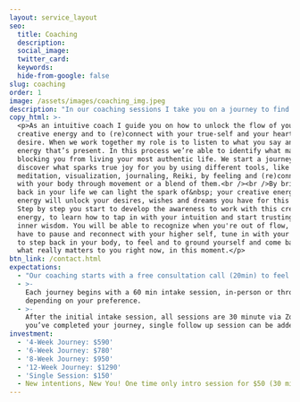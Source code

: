 ```yaml
---
layout: service_layout
seo:
  title: Coaching
  description:
  social_image:
  twitter_card:
  keywords:
  hide-from-google: false
slug: coaching
order: 1
image: /assets/images/coaching_img.jpeg
description: "In our coaching sessions I take you on a journey to find your way back home to yourself. To (re)find the joy that will activate the flow of your creative energy so you can feel and tap into what really matters to you. I will guide you on how to recognize when you’re out of flow and give you the tools on how you can reconnect and come\_ back to living in flow so you can start creating your most authentic life.\n"
copy_html: >-
  <p>As an intuitive coach I guide you on how to unlock the flow of your
  creative energy and to (re)connect with your true-self and your heart's
  desire. When we work together my role is to listen to what you say and to the
  energy that’s present. In this process we’re able to identify what may be
  blocking you from living your most authentic life. We start a journey to
  discover what sparks true joy for you by using different tools, like
  meditation, visualization, journaling, Reiki, by feeling and (re)connecting
  with your body through movement or a blend of them.<br /><br />By bringing joy
  back in your life we can light the spark of&nbsp; your creative energy. This
  energy will unlock your desires, wishes and dreams you have for this life.
  Step by step you start to develop the awareness to work with this creative
  energy, to learn how to tap in with your intuition and start trusting your
  inner wisdom. You will be able to recognize when you're out of flow, when you
  have to pause and reconnect with your higher self, tune in with your breath,
  to step back in your body, to feel and to ground yourself and come back to
  what really matters to you right now, in this moment.</p>
btn_link: /contact.html
expectations:
  - "Our coaching starts with a free consultation call (20min) to feel if we’re a match and to discuss which journey will fit your needs.\_"
  - >-
    Each journey begins with a 60 min intake session, in-person or through Zoom
    depending on your preference.
  - >-
    After the initial intake session, all sessions are 30 minute via Zoom. Once
    you’ve completed your journey, single follow up session can be added.
investment:
  - '4-Week Journey: $590'
  - '6-Week Journey: $780'
  - '8-Week Journey: $950'
  - '12-Week Journey: $1290'
  - 'Single Session: $150'
  - New intentions, New You! One time only intro session for $50 (30 min)
---
```

